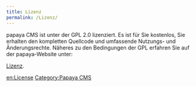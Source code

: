 ```yaml
---
title: Lizenz
permalink: /Lizenz/
---
```


papaya CMS ist unter der GPL 2.0 lizenziert. Es ist für Sie kostenlos, Sie erhalten den kompletten Quellcode und umfassende Nutzungs- und Änderungsrechte. Näheres zu den Bedingungen der GPL erfahren Sie auf der papaya-Website unter:

[Lizenz](http://community.papaya-cms.com/license.993.en.html).

[en:License](/en:License "wikilink") [Category:Papaya CMS](/Category:Papaya_CMS "wikilink")